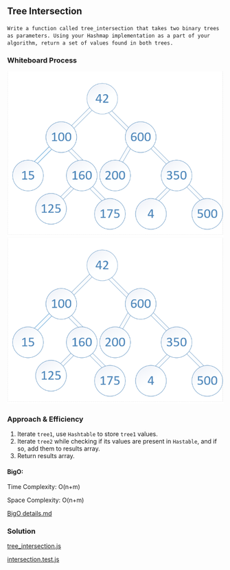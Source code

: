 ## Tree Intersection
`Write a function called tree_intersection that takes two binary trees as parameters.
Using your Hashmap implementation as a part of your algorithm, return a set of values found in both trees.`


### Whiteboard Process
![img.png](img.png)![img.png](img.png)<!-- Embedded whiteboard image -->


### Approach & Efficiency
1. Iterate `tree1`, use `Hashtable` to store `tree1` values.
2. Iterate `tree2` while checking if its values are present in `Hastable`, and if so, add them to results array.
3. Return results array.
#### BigO:
Time Complexity: O(n+m)

Space Complexity: O(n+m)

[BigO details.md](BigO.detaiuls.md)


### Solution  
[tree_intersection.js](tree_intersection.js)

[intersection.test.js](intersection.test.js)
<!-- Show how to run your code, and examples of it in action -->